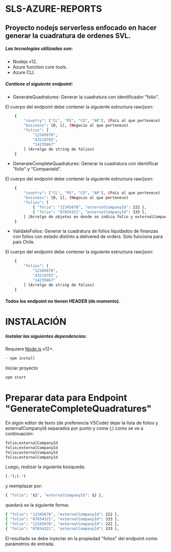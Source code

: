 # SLS-AZURE-REPORTS
## Proyecto nodejs serverless enfocado en hacer generar la cuadratura de ordenes SVL.
##### Las tecnologías utilizadas son:
- Nodejs v12.
- Azure function core tools.
- Azure CLI.

##### Contiene el siguiente endpoint:

- GenerateQuadratures: Generar la cuadratura con identificador "folio".

El cuerpo del endpoint debe contener la siguiente estructura raw/json:
```sh
    {
        "country": ["CL", "PE", "CO", "AR"], (País al que pertenece)
        "business": [0, 1], (Negocio al que pertenece)
        "folios": [
            "12345678",
            "43218765",
            "14235867"
        ] (Arrelgo de string de folios)
    }
```

- GenerateCompleteQuadratures: Generar la cuadratura con identificar "folio" y "CompanieId".

El cuerpo del endpoint debe contener la siguiente estructura raw/json:
```sh
    {
        "country": ["CL", "PE", "CO", "AR"], (País al que pertenece)
        "business": [0, 1], (Negocio al que pertenece)
        "folios": [
            { "folio": "12345678", "externalCompanyId": 222 },
            { "folio": "87654321", "externalCompanyId": 333 },
        ] (Arrelgo de objetos en donde se indica folio y externalCompanyId)
    }
```

- ValidateFolios: Generar la cuadratura de folios liquidados de finanzas con folios con estado distinto a delivered de orders. Solo funciona para país Chile.

El cuerpo del endpoint debe contener la siguiente estructura raw/json:
```sh
    {
        "folios": [
            "12345678",
            "43218765",
            "14235867"
        ] (Arrelgo de string de folios)
    }
```
#### Todos los endpoint no tienen HEADER (de momento).

# INSTALACIÓN
##### Instalar las siguientes dependencias:
Requiere [Node.js](https://nodejs.org/) v12+.
```sh
- npm install
```
Iniciar proyecto

```sh
npm start
```
# Preparar data para Endpoint "GenerateCompleteQuadratures"
En algún editor de texto (de preferencia VSCode) dejar la lista de folios y externalCompanyId separados por punto y coma (;) como se ve a continuación:
```sh
folio;externalCompanyId
folio;externalCompanyId
folio;externalCompanyId
folio;externalCompanyId
```
Luego, realizar la siguiente búsqueda:
```sh
(.*);(.*)
```
y reemplazar por:
```sh
{ "folio": "$1", "externalCompanyId": $2 },
```
quedará se la siguiente forma:
```sh
{ "folio": "12345678", "externalCompanyId": 222 },
{ "folio": "87654321", "externalCompanyId": 333 },
{ "folio": "12345678", "externalCompanyId": 222 },
{ "folio": "87654321", "externalCompanyId": 333 },
```
El resultado se debe inyectar en la propiedad "folios" del endpoint como parámetros de entrada.